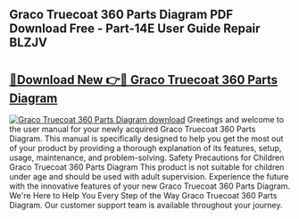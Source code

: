 ## Graco Truecoat 360 Parts Diagram PDF Download Free - Part-14E User Guide Repair BLZJV

# <h2><a href="http://dfpl8r.blite.top/?on=Graco+Truecoat+360+Parts+Diagram">🔗Download New 👉🔴 Graco Truecoat 360 Parts Diagram</a></h2>

[![Graco Truecoat 360 Parts Diagram download](https://i.imgur.com/lujVjoI.png)](http://dfpl8r.blite.top/?on=Graco+Truecoat+360+Parts+Diagram)
Greetings and welcome to the user manual for your newly acquired Graco Truecoat 360 Parts Diagram. This manual is specifically designed to help you get the most out of your product by providing a thorough explanation of its features, setup, usage, maintenance, and problem-solving. Safety Precautions for Children Graco Truecoat 360 Parts Diagram This product is not suitable for children under age and should be used with adult supervision. Experience the future with the innovative features of your new Graco Truecoat 360 Parts Diagram. We're Here to Help You Every Step of the Way Graco Truecoat 360 Parts Diagram. Our customer support team is available throughout your journey.
